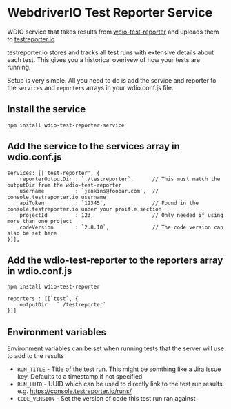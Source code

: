 # WebdriverIO Test Reporter Service

WDIO service that takes results from [wdio-test-reporter](https://github.com/WillBrock/wdio-test-reporter) and uploads them to [testreporter.io](https://testreporter.io)

testreporter.io stores and tracks all test runs with extensive details about each test. This gives you a historical overivew of how your tests are running.

Setup is very simple. All you need to do is add the service and reporter to the `services` and `reporters` arrays in your wdio.conf.js file.

## Install the service

```
npm install wdio-test-reporter-service
```

## Add the service to the services array in wdio.conf.js

```
services: [['test-reporter', {
	reporterOutputDir : `./testreporter`,      // This must match the outputDir from the wdio-test-reporter
	username          : `jenkins@foobar.com`,  // console.testreporter.io username
	apiToken          : `12345`,               // Found in the console.testreporter.io under your proifle section
	projectId         : 123,                   // Only needed if using more than one project
	codeVersion       : `2.8.10`,              // The code version can also be set here
}]],
```

## Add the wdio-test-reporter to the reporters array in wdio.conf.js

```
npm install wdio-test-reporter
```

```
reporters : [[`test`, {
	outputDir : `./testreporter`
}]]
```

## Environment variables

Environment variables can be set when running tests that the server will use to add to the results

* `RUN_TITLE`    - Title of the test run. This might be somthing like a Jira issue key. Defaults to a timestamp if not specified
* `RUN_UUID`     - UUID which can be used to directly link to the test run results. e.g. https://console.testreporter.io/runs/<uuid>
* `CODE_VERSION` - Set the version of code this test run ran against
